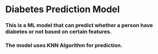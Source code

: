 # Diabetes Prediction Model
### This is a ML model that can predict whether a person have diabetes or not based on certain features.
### The model uses KNN Algorithm for prediction.
